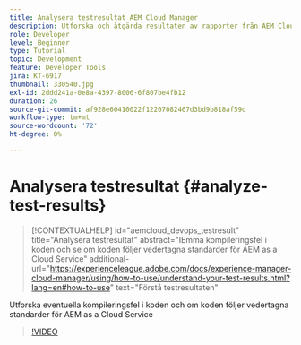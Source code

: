 ```yaml
---
title: Analysera testresultat AEM Cloud Manager
description: Utforska och åtgärda resultaten av rapporter från AEM Cloud Manager
role: Developer
level: Beginner
type: Tutorial
topic: Development
feature: Developer Tools
jira: KT-6917
thumbnail: 330540.jpg
exl-id: 2ddd241a-0e8a-4397-8006-6f807be4fb12
duration: 26
source-git-commit: af928e60410022f12207082467d3bd9b818af59d
workflow-type: tm+mt
source-wordcount: '72'
ht-degree: 0%

---
```


# Analysera testresultat {#analyze-test-results}

>[!CONTEXTUALHELP]
>id="aemcloud_devops_testresult"
>title="Analysera testresultat"
>abstract="IEmma kompileringsfel i koden och se om koden följer vedertagna standarder för AEM as a Cloud Service"
>additional-url="https://experienceleague.adobe.com/docs/experience-manager-cloud-manager/using/how-to-use/understand-your-test-results.html?lang=en#how-to-use" text="Förstå testresultaten"

Utforska eventuella kompileringsfel i koden och om koden följer vedertagna standarder för AEM as a Cloud Service

>[!VIDEO](https://video.tv.adobe.com/v/330540?quality=12&learn=on)
